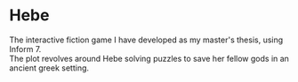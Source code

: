 # Hebe
The interactive fiction game I have developed as my master's thesis, using Inform 7. <br />
The plot revolves around Hebe solving puzzles to save her fellow gods in an ancient greek setting.
 
